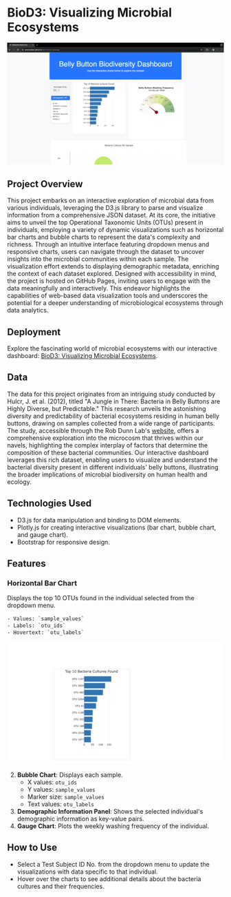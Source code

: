 # BioD3: Visualizing Microbial Ecosystems
![image](images/homepage.png)
## Project Overview
This project embarks on an interactive exploration of microbial data from various individuals, leveraging the D3.js library to parse and visualize information from a comprehensive JSON dataset. At its core, the initiative aims to unveil the top Operational Taxonomic Units (OTUs) present in individuals, employing a variety of dynamic visualizations such as horizontal bar charts and bubble charts to represent the data's complexity and richness. Through an intuitive interface featuring dropdown menus and responsive charts, users can navigate through the dataset to uncover insights into the microbial communities within each sample. The visualization effort extends to displaying demographic metadata, enriching the context of each dataset explored. Designed with accessibility in mind, the project is hosted on GitHub Pages, inviting users to engage with the data meaningfully and interactively. This endeavor highlights the capabilities of web-based data visualization tools and underscores the potential for a deeper understanding of microbiological ecosystems through data analytics.
## Deployment
Explore the fascinating world of microbial ecosystems with our interactive dashboard: [BioD3: Visualizing Microbial Ecosystems](https://jeremytallant.github.io/belly-button-challenge/).
## Data
The data for this project originates from an intriguing study conducted by Hulcr, J. et al. (2012), titled "A Jungle in There: Bacteria in Belly Buttons are Highly Diverse, but Predictable." This research unveils the astonishing diversity and predictability of bacterial ecosystems residing in human belly buttons, drawing on samples collected from a wide range of participants. The study, accessible through the Rob Dunn Lab's [website](http://robdunnlab.com/projects/belly-button-biodiversity/results-and-data/), offers a comprehensive exploration into the microcosm that thrives within our navels, highlighting the complex interplay of factors that determine the composition of these bacterial communities. Our interactive dashboard leverages this rich dataset, enabling users to visualize and understand the bacterial diversity present in different individuals' belly buttons, illustrating the broader implications of microbial biodiversity on human health and ecology.
## Technologies Used
* D3.js for data manipulation and binding to DOM elements. 
* Plotly.js for creating interactive visualizations (bar chart, bubble chart, and gauge chart).
* Bootstrap for responsive design. 
## Features
### Horizontal Bar Chart
Displays the top 10 OTUs found in the individual selected from the dropdown menu.
 
	- Values: `sample_values`
	- Labels: `otu_ids`
	- Hovertext: `otu_labels`

![image](images/barchart.png)

2. **Bubble Chart**: Displays each sample.
	* X values: `otu_ids`
	* Y values: `sample_values`
	* Marker size: `sample_values`
	* Text values: `otu_labels`
3. **Demographic Information Panel**: Shows the selected individual's demographic information as key-value pairs. 
4. **Gauge Chart**: Plots the weekly washing frequency of the individual. 
## How to Use
* Select a Test Subject ID No. from the dropdown menu to update the visualizations with data specific to that individual.
* Hover over the charts to see additional details about the bacteria cultures and their frequencies. 
